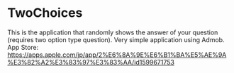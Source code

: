 # TwoChoices
This is the application that randomly shows the answer of your question (requires two option type question).
Very simple application using Admob.
App Store: https://apps.apple.com/jp/app/2%E6%8A%9E%E6%B1%BA%E5%AE%9A%E3%82%A2%E3%83%97%E3%83%AA/id1599671753
